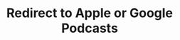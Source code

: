---
title: Redirect to Apple or Google Podcasts
redirect_from:
- /078r/
- /zadnja/
redirect_to: https://pod.fo/e/14075c
---